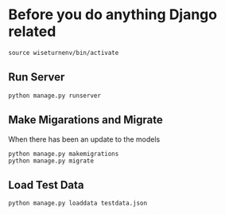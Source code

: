 
# Before you do anything Django related

	source wiseturnenv/bin/activate

## Run Server

	python manage.py runserver

## Make Migarations and Migrate
When there has been an update to the models

	python manage.py makemigrations
	python manage.py migrate

## Load Test Data

	python manage.py loaddata testdata.json

